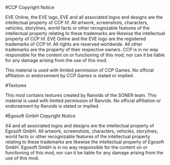 #CCP Copyright Notice

EVE Online, the EVE logo, EVE and all associated logos and designs are the intellectual property of CCP hf. All artwork, screenshots, characters, vehicles, storylines, world facts or other recognizable features of the intellectual property relating to these trademarks are likewise the intellectual property of CCP hf. EVE Online and the EVE logo are the registered trademarks of CCP hf. All rights are reserved worldwide. All other trademarks are the property of their respective owners. CCP is in no way responsible for the content on or functioning of this mod, nor can it be liable for any damage arising from the use of this mod.

This material is used with limited permission of CCP Games. No official affiliation or endorsement by CCP Games is stated or implied.

#Textures

This mod contains textures created by Ranvids of the SONER team. This material is used with limited permission of Ranvids. No official affiliation or endorsement by Ranvids is stated or implied.

#Egosoft GmbH Copyright Notice

X4 and all associated logos and designs are the intellectual property of Egosoft GmbH. All artwork, screenshots, characters, vehicles, storylines, world facts or other recognizable features of the intellectual property relating to these trademarks are likewise the intellectual property of Egosoft GmbH. Egosoft GmbH is in no way responsible for the content on or functioning of this mod, nor can it be liable for any damage arising from the use of this mod.
